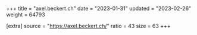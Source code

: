 +++
title = "axel.beckert.ch"
date = "2023-01-31"
updated = "2023-02-26"
weight = 64793

[extra]
source = "https://axel.beckert.ch/"
ratio = 43
size = 63
+++
